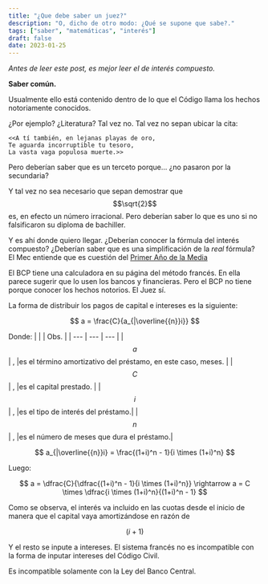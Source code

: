 ```yaml
---
title: "¿Que debe saber un juez?"
description: "O, dicho de otro modo: ¿Qué se supone que sabe?."
tags: ["saber", "matemáticas", "interés"]
draft: false
date: 2023-01-25
---
```


*Antes de leer este post, es mejor leer el de interés compuesto.*

**Saber común.**


Usualmente ello está contenido dentro de lo que el Código llama los hechos notoriamente conocidos.

¿Por ejemplo? ¿Literatura? Tal vez no. Tal vez no sepan ubicar la cita:

```
<<A tí también, en lejanas playas de oro,
Te aguarda incorruptible tu tesoro,
La vasta vaga populosa muerte.>>
```

Pero deberían saber que es un terceto porque... ¿no pasaron por la secundaria?

Y tal vez no sea necesario que sepan demostrar que $$\sqrt{2}$$ es, en efecto un número irracional. Pero deberían saber lo que es uno si no falsificaron su diploma de bachiller.

Y es ahí donde quiero llegar. ¿Deberían conocer la fórmula del interés compuesto? ¿Deberían saber que es una simplificación de la _real_ fórmula? El Mec entiende que es cuestión del [Primer Año de la Media](https://www.mec.gov.py/cms_v2/adjuntos/13208)

El BCP tiene una calculadora en su página del método francés. En ella parece sugerir que lo usen los bancos y financieras. Pero el BCP no tiene porque conocer los hechos notorios. El Juez sí.

La forma de distribuir los pagos de capital e intereses es la siguiente:

$$
a = \frac{C}{a_{|\overline{{n}}i}}
$$

Donde:
| |  |  Obs. |
| --- | --- | --- |
| $$a$$ | , |es el término amortizativo del préstamo, en este caso, meses.   | 
| $$C$$ | , |es el capital prestado.    |
| $$i$$ | , |es el tipo de interés del préstamo.|
| $$n$$ | , |es el número de meses que dura el préstamo.|

$$
a_{|\overline{{n}}i} = \frac{(1+i)^n - 1}{i \times (1+i)^n}
$$

Luego:

$$
a = \dfrac{C}{\dfrac{(1+i)^n - 1}{i \times (1+i)^n}} \rightarrow a = C \times \dfrac{i \times (1+i)^n}{(1+i)^n - 1}
$$

Como se observa, el interés va incluido en las cuotas desde el inicio de manera que el capital vaya amortizándose en razón de

$$
(i+1)
$$

Y el resto se inpute a intereses. El sistema francés no es incompatible con la forma de inputar intereses del Código Civil.

Es incompatible solamente con la Ley del Banco Central.

   
